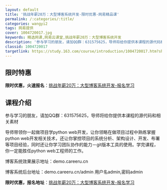 ```yaml
---
layout: default
title: '挑战年薪20万：大型博客系统开发-限时优惠-网易精品课'
permalink: /:categories/:title/
categories: wangyi2
tags: 网易提供
cover: 1004720017.jpg
keywords: 精选网课,网易云课堂,挑战年薪20万：大型博客系统开发
description: '参与学习的朋友，请加QQ群：631575625，导师将给你提供本课程的源代码和相关素材导师带领你一起做项目学python'
classid: 1004720017
targetlink: https://study.163.com/course/introduction/1004720017.htm?share=1&shareId=1025206652&utm_campaign=share&utm_medium=iphoneShare&utm_source=&utm_u=1025206652
---
```


## 限时特惠

**限时优惠，火速报名**：[挑战年薪20万：大型博客系统开发-报名学习](https://study.163.com/course/introduction/1004720017.htm?share=1&shareId=1025206652&utm_campaign=share&utm_medium=iphoneShare&utm_source=&utm_u=1025206652)

## 课程介绍

参与学习的朋友，请加QQ群：631575625，导师将给你提供本课程的源代码和相关素材



导师带领你一起做项目学python web开发，让你领略在做项目过程中熟练掌握python web开发相关技术，还让你掌控项目的系统分析、架构设计、开发、布署等项目经验，同时还让你学习团队协作的能力－git版本工具的使用。学完课程，你一定能胜任python web工程师的工作。

博客系统效果展示地址：demo.careeru.cn

博客系统后台地址：demo.careeru.cn/admin    用户名admin,密码admin

**限时优惠，报名地址**：[挑战年薪20万：大型博客系统开发-报名学习](https://study.163.com/course/introduction/1004720017.htm?share=1&shareId=1025206652&utm_campaign=share&utm_medium=iphoneShare&utm_source=&utm_u=1025206652)

